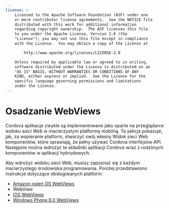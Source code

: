 ```yaml
---
license: >
    Licensed to the Apache Software Foundation (ASF) under one
    or more contributor license agreements.  See the NOTICE file
    distributed with this work for additional information
    regarding copyright ownership.  The ASF licenses this file
    to you under the Apache License, Version 2.0 (the
    "License"); you may not use this file except in compliance
    with the License.  You may obtain a copy of the License at

        http://www.apache.org/licenses/LICENSE-2.0

    Unless required by applicable law or agreed to in writing,
    software distributed under the License is distributed on an
    "AS IS" BASIS, WITHOUT WARRANTIES OR CONDITIONS OF ANY
    KIND, either express or implied.  See the License for the
    specific language governing permissions and limitations
    under the License.
---
```


# Osadzanie WebViews

Cordova aplikacje zwykle są implementowane jako oparte na przeglądarce *widoku sieci Web* w macierzystym platformę mobilną. Ta sekcja pokazuje, jak, za wspieranie platform, stworzyć swój własny Widok sieci Web komponentów, które sprawiają, że pełny używać Cordova interfejsów API. Następnie można wdrożyć te składniki aplikacji Cordova wraz z rodzimych komponentów w aplikacji hybrydowych.

Aby wdrożyć widoku sieci Web, musisz zapoznać się z każdym macierzystego środowiska programowania. Poniżej przedstawiono instrukcje dotyczące obsługiwanych platform:

*   <a href="../../platforms/amazonfireos/webview.html">Amazon ogień OS WebViews</a>
*   WebView
*   <a href="../../platforms/ios/webview.html">iOS WebViews</a>
*   <a href="../../platforms/wp8/webview.html">Windows Phone 8.0 WebViews</a>